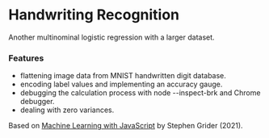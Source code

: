 # Handwriting Recognition

Another multinominal logistic regression with a larger dataset.

### Features

- flattening image data from MNIST handwritten digit database.
- encoding label values and implementing an accuracy gauge.
- debugging the calculation process with node --inspect-brk and Chrome debugger.
- dealing with zero variances.

Based on [Machine Learning with JavaScript](https://www.udemy.com/course/machine-learning-with-javascript/) by Stephen Grider (2021).
